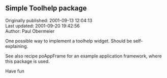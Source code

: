 ## Simple Toolhelp package  
Originally published: 2001-09-13 12:04:13  
Last updated: 2001-09-20 19:42:56  
Author: Paul Obermeier  
  
One possible way to implement a toolhelp widget.
Should be self-explaining.

See also recipe poAppFrame for an example application framework,
where this package is used.

Have fun